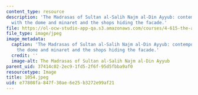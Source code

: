 ```yaml
---
content_type: resource
description: 'The Madrasas of Sultan al-Salih Najm al-Din Ayyub: contemporary view
  with the dome and minaret and the shops hiding the facade.'
file: https://ol-ocw-studio-app-qa.s3.amazonaws.com/courses/4-615-the-architecture-of-cairo-spring-2002/e77808fa847f30ae6e25b3272e99af21_1054.jpeg
file_type: image/jpeg
image_metadata:
  caption: 'The Madrasas of Sultan al-Salih Najm al-Din Ayyub: contemporary view with
    the dome and minaret and the shops hiding the facade.'
  credit: ''
  image-alt: The Madrasas of Sultan al-Salih Najm al-Din Ayyub
parent_uid: 37414c02-2ec9-1fd5-2f6f-95d5fbba9af0
resourcetype: Image
title: 1054.jpeg
uid: e77808fa-847f-30ae-6e25-b3272e99af21
---
```

